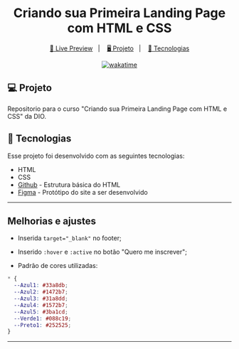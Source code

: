 <h1 align="center">
  Criando sua Primeira Landing Page com HTML e CSS
</h1>

<p align="center">
  <a href="https://brunoh-trilha-css1.netlify.app">🔗 Live Preview</a>&nbsp;&nbsp;&nbsp;|&nbsp;&nbsp;&nbsp;
  <a href="#-projeto"> 🖥️ Projeto</a>&nbsp;&nbsp;&nbsp;|&nbsp;&nbsp;&nbsp;
  <a href="#-tecnologias">🚀 Tecnologias</a>
</p>

<p align="center">
  <a href="https://wakatime.com/badge/user/68660678-6b86-4b78-98df-f5f41a37e1bc/project/9fc59800-279b-462d-9f12-92ea3bf5697e"><img src="https://wakatime.com/badge/user/68660678-6b86-4b78-98df-f5f41a37e1bc/project/9fc59800-279b-462d-9f12-92ea3bf5697e.svg" alt="wakatime"></a>
</p>

## 💻 Projeto

Repositorio para o curso "Criando sua Primeira Landing Page com HTML e CSS" da DIO.

## 🚀 Tecnologias

Esse projeto foi desenvolvido com as seguintes tecnologias:

- HTML
- CSS
- [Github](https://github.com/digitalinnovationone/trilha-css-desafio-01) - Estrutura básica do HTML
- [Figma](https://www.figma.com/file/3PiokoJj9IhGDnNiWAJbz7/DIO---Desafio-01?node-id=0%3A1) - Protótipo do site a ser desenvolvido

---

## Melhorias e ajustes

- Inserida ```target="_blank"``` no footer;

- Inserido ```:hover``` e ```:active``` no botão "Quero me inscrever";

- Padrão de cores utilizadas:

```css
* {
  --Azul1: #33a8db;
  --Azul2: #1472b7;
  --Azul3: #31a8dd;
  --Azul4: #1572b7;
  --Azul5: #3ba1cd;
  --Verde1: #088c19;
  --Preto1: #252525;
}
```

---
